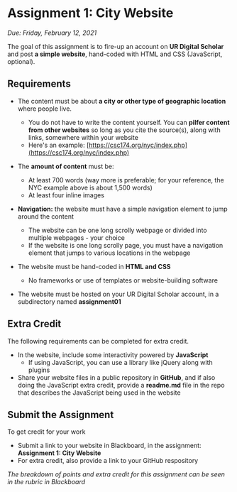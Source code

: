# Assignment 1: City Website

*Due: Friday, February 12, 2021*

The goal of this assignment is to fire-up an account on **UR Digital Scholar** and post **a simple website**, hand-coded with HTML and CSS (JavaScript, optional).

## Requirements

- The content must be about **a city or other type of geographic location** where people live.
  - You do not have to write the content yourself.  You can **pilfer content from other websites** so long as you cite the source(s), along with links, somewhere within your website
  - Here's an example: [https://csc174.org/nyc/index.php](https://csc174.org/nyc/index.php)
- The **amount of content** must be:
  - At least 700 words (way more is preferable; for your reference, the NYC example above is about 1,500 words)
  - At least four inline images
- **Navigation:** the website must have a simple navigation element to jump around the content
  - The website can be one long scrolly webpage or divided into multiple webpages - your choice
  - If the website is one long scrolly page, you must have a navigation element that jumps to various locations in the webpage
- The website must be hand-coded in **HTML and CSS**
  - No frameworks or use of templates or website-building software

- The website must be hosted on your UR Digital Scholar account, in a subdirectory named **assignment01**

## Extra Credit

The following requirements can be completed for extra credit.  

- In the website, include some interactivity powered by **JavaScript**
  - If using JavaScript, you can use a library like jQuery along with plugins
- Share your website files in a public repository in **GitHub**, and if also doing the JavaScript extra credit, provide a **readme.md** file in the repo that describes the JavaScript being used in the website

## Submit the Assignment

To get credit for your work

- Submit a link to your website in Blackboard, in the assignment: **Assignment 1: City Website**
- For extra credit, also provide a link to your GitHub respository	

*The breakdown of points and extra credit for this assignment can be seen in the rubric in Blackboard*